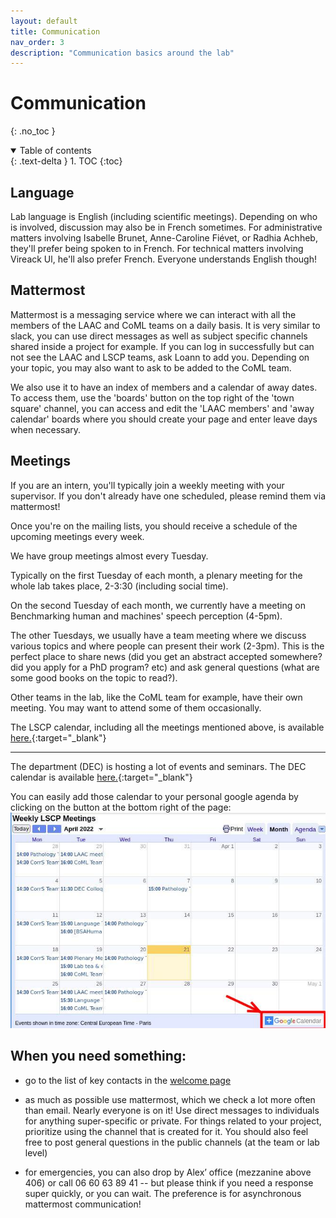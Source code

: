 ```yaml
---
layout: default
title: Communication
nav_order: 3
description: "Communication basics around the lab"
---
```


# Communication
{: .no_toc }

<details open markdown="block">
  <summary>
    Table of contents
  </summary>
  {: .text-delta }
1. TOC
{:toc}
</details>

## Language

Lab language is English (including scientific meetings).
Depending on who is involved, discussion may also be in French sometimes. For administrative matters involving Isabelle Brunet, Anne-Caroline Fiévet, or Radhia Achheb, they'll prefer being spoken to in French. For technical matters involving Vireack Ul, he'll also prefer French. Everyone understands English though!

## Mattermost

Mattermost is a messaging service where we can interact with all the members of the LAAC and CoML teams on a daily basis. It is very similar to slack, you can use direct messages as well as subject specific channels shared inside a project for example. If you can log in successfully but can not see the LAAC and LSCP teams, ask Loann to add you. Depending on your topic, you may also want to ask to be added to the CoML team.

We also use it to have an index of members and a calendar of away dates. To access them, use the 'boards' button on the top right of the 'town square' channel, you can access and edit the 'LAAC members' and 'away calendar' boards where you should create your page and enter leave days when necessary.

## Meetings

If you are an intern, you'll typically join a weekly meeting with your supervisor. If you don't already have one scheduled, please remind them via mattermost!

Once you're on the mailing lists, you should receive a schedule of the upcoming meetings every week.

We have group meetings almost every Tuesday.

Typically on the first Tuesday of each month, a plenary meeting for the whole lab takes place, 2-3:30 (including social time).

On the second Tuesday of each month, we currently have a meeting on Benchmarking human and machines' speech perception (4-5pm). 

The other Tuesdays, we usually have a team meeting where we discuss various topics and where people can present their work (2-3pm). This is the perfect place to share news (did you get an abstract accepted somewhere? did you apply for a PhD program? etc) and ask general questions (what are some good books on the topic to read?).


Other teams in the lab, like the CoML team for example, have their own meeting. You may want to attend some of them occasionally.

The LSCP calendar, including all the meetings mentioned above, is available [here.](https://calendar.google.com/calendar/embed?src=vsvnk7q30d9h9lj866g25m98ok%40group.calendar.google.com&ctz=Europe%2FParis){:target="_blank"}

---

The department (DEC) is hosting a lot of events and seminars. The DEC calendar is available [here.](https://calendar.google.com/calendar/embed?src=07im0e9urm3sh8tlmoeqde2drk%40group.calendar.google.com&ctz=Europe%2FParis){:target="_blank"}

You can easily add those calendar to your personal google agenda by clicking on the button at the bottom right of the page:
![add calendars to your google agenda by clicking on the bottom right corner on the '+ Google calendar' button.](../ressources/img/add-calendar-google.jpg)

## When you need something:

- go to the list of key contacts in the [welcome page](../index.md)

- as much as possible use mattermost, which we check a lot more often than email. Nearly everyone is on it! Use direct messages to individuals for anything super-specific or private. For things related to your project, prioritize using the channel that is created for it. You should also feel free to post general questions in the public channels (at the team or lab level)

- for emergencies, you can also drop by Alex’ office (mezzanine above 406) or call 06 60 63 89 41 -- but please think if you need a response super quickly, or you can wait. The preference is for asynchronous mattermost communication!
